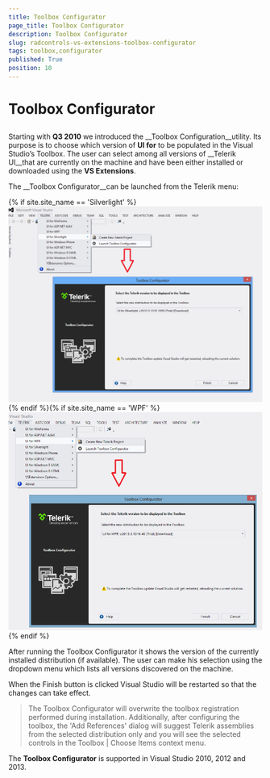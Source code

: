 ```yaml
---
title: Toolbox Configurator
page_title: Toolbox Configurator
description: Toolbox Configurator
slug: radcontrols-vs-extensions-toolbox-configurator
tags: toolbox,configurator
published: True
position: 10
---
```


# Toolbox Configurator



## 

Starting with __Q3 2010__ we introduced the __Toolbox Configuration__utility. Its purpose is to choose which version of __UI for__ to be populated in the Visual Studio’s Toolbox. The user can select among all versions of __Telerik UI__that are currently on the machine and have been either installed or downloaded using the __VS Extensions__.

The __Toolbox Configurator__can be launched from the Telerik menu:

{% if site.site_name == 'Silverlight' %}![VSExtentions SL Toolbox Configurator](images/VSExtentions_SL_ToolboxConfigurator.png){% endif %}{% if site.site_name == 'WPF' %}![VSExtentions WPF Toolbox Configurator](images/VSExtentions_WPF_ToolboxConfigurator.png){% endif %}

After running the Toolbox Configurator it shows the version of the currently installed distribution (if available). The user can make his selection using the dropdown menu which lists all versions discovered on the machine. 

When the Finish button is clicked Visual Studio will be restarted so that the changes can take effect.

>The Toolbox Configurator will overwrite the toolbox registration performed during installation. Additionally, after configuring the toolbox, the 'Add References' dialog will suggest Telerik assemblies from the selected distribution only and you will see the selected controls in the Toolbox | Choose Items context menu.
        

The __Toolbox Configurator__ is supported in Visual Studio 2010, 2012 and 2013.

